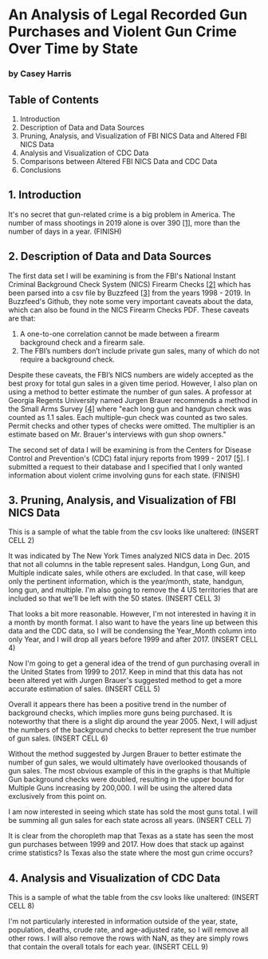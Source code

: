 # An Analysis of Legal Recorded Gun Purchases and Violent Gun Crime Over Time by State
### by Casey Harris

## Table of Contents
1. Introduction
2. Description of Data and Data Sources
3. Pruning, Analysis, and Visualization of FBI NICS Data and Altered FBI NICS Data
4. Analysis and Visualization of CDC Data
5. Comparisons between Altered FBI NICS Data and CDC Data
6. Conclusions

## 1. Introduction
It's no secret that gun-related crime is a big problem in America. The number of mass shootings in 2019 alone is over 390 [[1]](https://www.gunviolencearchive.org/), more than the number of days in a year. (FINISH)

## 2. Description of Data and Data Sources
The first data set I will be examining is from the FBI's National Instant Criminal Background Check System (NICS) Firearm Checks [[2]](https://www.fbi.gov/file-repository/nics_firearm_checks_-_month_year_by_state_type.pdf/view) which has been parsed into a csv file by Buzzfeed [[3]](https://github.com/BuzzFeedNews/nics-firearm-background-checks) from the years 1998 - 2019. In Buzzfeed's Github, they note some very important caveats about the data, which can also be found in the NICS Firearm Checks PDF. These caveats are that:

1. A one-to-one correlation cannot be made between a firearm background check and a firearm sale.
2. The FBI’s numbers don’t include private gun sales, many of which do not require a background check.

Despite these caveats, the FBI’s NICS numbers are widely accepted as the best proxy for total gun sales in a given time period. However, I also plan on using a method to better estimate the number of gun sales. A professor at Georgia Regents University named Jurgen Brauer recommends a method in the Small Arms Survey [[4]](http://www.smallarmssurvey.org/fileadmin/docs/F-Working-papers/SAS-WP14-US-Firearms-Industry.pdf) where "each long gun and handgun check was counted as 1.1 sales. Each multiple-gun check was counted as two sales. Permit checks and other types of checks were omitted. The multiplier is an estimate based on Mr. Brauer's interviews with gun shop owners."

The second set of data I will be examining is from the Centers for Disease Control and Prevention's (CDC) fatal injury reports from 1999 - 2017 [[5]](https://www.cdc.gov/injury/wisqars/fatal.html). I submitted a request to their database and I specified that I only wanted information about violent crime involving guns for each state. (FINISH)

## 3. Pruning, Analysis, and Visualization of FBI NICS Data
This is a sample of what the table from the csv looks like unaltered:
(INSERT CELL 2)

It was indicated by The New York Times analyzed NICS data in Dec. 2015 that not all columns in the table represent sales. Handgun, Long Gun, and Multiple indicate sales, while others are excluded. In that case,  will keep only the pertinent information, which is the year/month, state, handgun, long gun, and multiple. I'm also going to remove the 4 US territories that are included so that we'll be left with the 50 states.
(INSERT CELL 3)

That looks a bit more reasonable. However, I'm not interested in having it in a month by month format. I also want to have the years line up between this data and the CDC data, so I will be condensing the Year_Month column into only Year, and I will drop all years before 1999 and after 2017.
(INSERT CELL 4)

Now I'm going to get a general idea of the trend of gun purchasing overall in the United States from 1999 to 2017. Keep in mind that this data has not been altered yet with Jurgen Brauer's suggested method to get a more accurate estimation of sales. 
(INSERT CELL 5)

Overall it appears there has been a positive trend in the number of background checks, which implies more guns being purchased. It is noteworthy that there is a slight dip around the year 2005. Next, I will adjust the numbers of the background checks to better represent the true number of gun sales.
(INSERT CELL 6)

Without the method suggested by Jurgen Brauer to better estimate the number of gun sales, we would ultimately have overlooked thousands of gun sales. The most obvious example of this in the graphs is that Multiple Gun background checks were doubled, resulting in the upper bound for Multiple Guns increasing by 200,000. I will be using the altered data exclusively from this point on.

I am now interested in seeing which state has sold the most guns total. I will be summing all gun sales for each state across all years.
(INSERT CELL 7)

It is clear from the choropleth map that Texas as a state has seen the most gun purchases between 1999 and 2017. How does that stack up against crime statistics? Is Texas also the state where the most gun crime occurs?

## 4. Analysis and Visualization of CDC Data
This is a sample of what the table from the csv looks like unaltered:
(INSERT CELL 8)

I'm not particularly interested in information outside of the year, state, population, deaths, crude rate, and age-adjusted rate, so I will remove all other rows. I will also remove the rows with NaN, as they are simply rows that contain the overall totals for each year.
(INSERT CELL 9)
